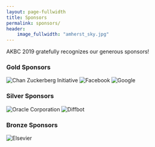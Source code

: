 ```yaml
---
layout: page-fullwidth
title: Sponsors
permalink: sponsors/
header:
    image_fullwidth: "amherst_sky.jpg"
---
```


AKBC 2019 gratefully recognizes our generous sponsors!

### Gold Sponsors
<img style="display:inline" src="{{ site.baseurl }}/images/sponsors/cz-foundation/PNG/cz-cropped.png" alt="Chan Zuckerberg Initiative" style="width: 30%">
<img style="display:inline" src="{{ site.baseurl }}/images/sponsors/facebook-cropped.png" alt="Facebook" style="width: 30%">
<img style="display:inline" src="{{ site.baseurl }}/images/sponsors/google2.0.0.jpg" alt="Google" style="width: 30%">

### Silver Sponsors
<img style="display:inline" src="{{ site.baseurl }}/images/sponsors/oracle-cropped.png" alt="Oracle Corporation" style="width: 30%">
<img style="display:inline" src="{{ site.baseurl }}/images/sponsors/diffbot-vertical-light-background@2x.png" alt="Diffbot" style="width: 30%">

### Bronze Sponsors
<img style="display:inline" src="{{ site.baseurl }}/images/sponsors/elsevier.jpeg" alt="Elsevier" style="width: 30%">
